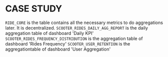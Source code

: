 # CASE STUDY
`RIDE_CORE` is the table contains all the necessary metrics to do aggregations later. It is decentralized.
`SCOOTER_RIDES_DAILY_AGG_REPORT` is the daily aggregation table of dashboard 'Daily KPI'
`SCOOTER_RIDES_FREQUENCY_DISTRIBUTION` is the aggregation table of dashboard 'Rides Frequency'
`SCOOTER_USER_RETENTION` is the aggregationtable of dashboard 'User Aggregation'
